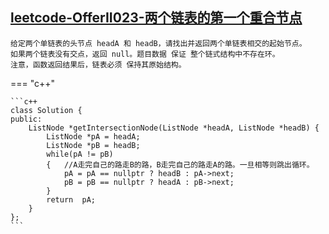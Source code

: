 ## [leetcode-OfferII023-两个链表的第一个重合节点](https://leetcode.cn/problems/3u1WK4/)

    给定两个单链表的头节点 headA 和 headB，请找出并返回两个单链表相交的起始节点。
    如果两个链表没有交点，返回 null。题目数据 保证 整个链式结构中不存在环。
    注意，函数返回结果后，链表必须 保持其原始结构。

=== "c++"

    ```c++
    class Solution {
    public:
        ListNode *getIntersectionNode(ListNode *headA, ListNode *headB) {
            ListNode *pA = headA;
            ListNode *pB = headB;
            while(pA != pB)
            {   //A走完自己的路走B的路，B走完自己的路走A的路。一旦相等则跳出循环。
                pA = pA == nullptr ? headB : pA->next;
                pB = pB == nullptr ? headA : pB->next;
            }
            return  pA;
        }
    };
    ```

